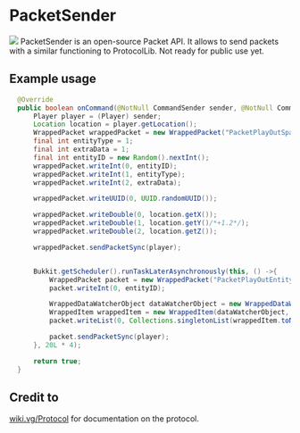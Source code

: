 # PacketSender
[![](https://jitpack.io/v/unldenis/PacketSender.svg)](https://jitpack.io/#unldenis/PacketSender)
PacketSender is an open-source Packet API. It allows to send packets with a similar functioning to ProtocolLib. Not ready for public use yet.
## Example usage
```java
  @Override
  public boolean onCommand(@NotNull CommandSender sender, @NotNull Command cmd, @NotNull String label, @NotNull String[] args) {
      Player player = (Player) sender;
      Location location = player.getLocation();
      WrappedPacket wrappedPacket = new WrappedPacket("PacketPlayOutSpawnEntityLiving");
      final int entityType = 1;
      final int extraData = 1;
      final int entityID = new Random().nextInt();
      wrappedPacket.writeInt(0, entityID);
      wrappedPacket.writeInt(1, entityType);
      wrappedPacket.writeInt(2, extraData);

      wrappedPacket.writeUUID(0, UUID.randomUUID());

      wrappedPacket.writeDouble(0, location.getX());
      wrappedPacket.writeDouble(1, location.getY()/*+1.2*/);
      wrappedPacket.writeDouble(2, location.getZ());

      wrappedPacket.sendPacketSync(player);


      Bukkit.getScheduler().runTaskLaterAsynchronously(this, () ->{
          WrappedPacket packet = new WrappedPacket("PacketPlayOutEntityMetadata");
          packet.writeInt(0, entityID);

          WrappedDataWatcherObject dataWatcherObject = new WrappedDataWatcherObject(0, WrappedDataWatcherSerializer.BYTE);
          WrappedItem wrappedItem = new WrappedItem(dataWatcherObject, (byte) 0x20);
          packet.writeList(0, Collections.singletonList(wrappedItem.toNMS()));

          packet.sendPacketSync(player);
      }, 20L * 4);

      return true;
  }
```
## Credit to

<a href="https://wiki.vg/Protocol">wiki.vg/Protocol</a> for documentation on the protocol.
